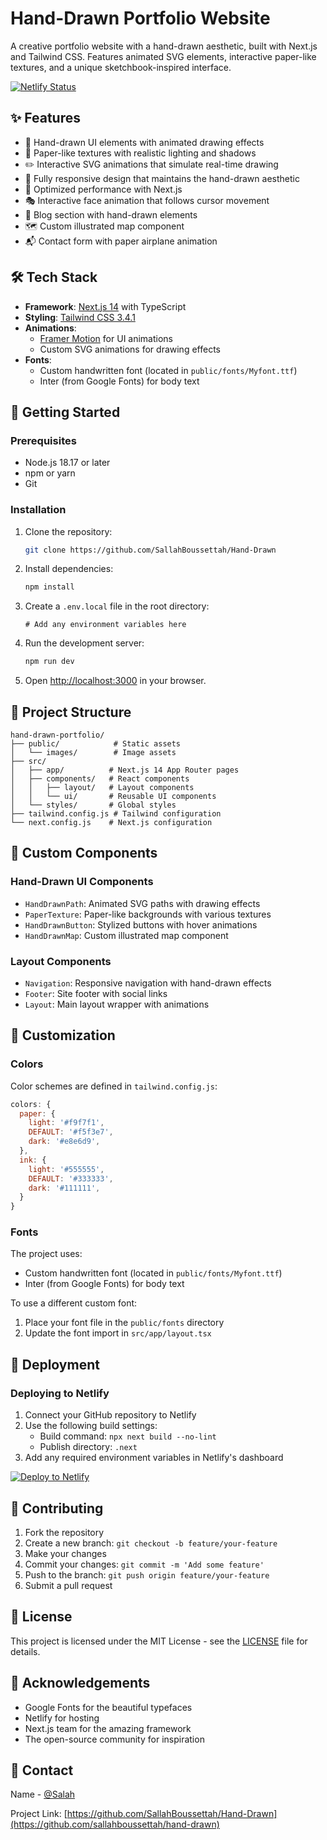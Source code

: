# Hand-Drawn Portfolio Website

A creative portfolio website with a hand-drawn aesthetic, built with Next.js and Tailwind CSS. Features animated SVG elements, interactive paper-like textures, and a unique sketchbook-inspired interface.

[![Netlify Status](https://api.netlify.com/api/v1/badges/your-netlify-site-id/deploy-status)](https://app.netlify.com/sites/your-site-name/deploys)

## ✨ Features

- 🎨 Hand-drawn UI elements with animated drawing effects
- 📄 Paper-like textures with realistic lighting and shadows
- ✏️ Interactive SVG animations that simulate real-time drawing
- 📱 Fully responsive design that maintains the hand-drawn aesthetic
- 🚀 Optimized performance with Next.js
- 🎭 Interactive face animation that follows cursor movement
- 📝 Blog section with hand-drawn elements
- 🗺️ Custom illustrated map component
- 📬 Contact form with paper airplane animation

## 🛠️ Tech Stack

- **Framework**: [Next.js 14](https://nextjs.org/) with TypeScript
- **Styling**: [Tailwind CSS 3.4.1](https://tailwindcss.com/)
- **Animations**: 
  - [Framer Motion](https://www.framer.com/motion/) for UI animations
  - Custom SVG animations for drawing effects
- **Fonts**:
  - Custom handwritten font (located in `public/fonts/Myfont.ttf`)
  - Inter (from Google Fonts) for body text

## 🚀 Getting Started

### Prerequisites

- Node.js 18.17 or later
- npm or yarn
- Git

### Installation

1. Clone the repository:
   ```bash
   git clone https://github.com/SallahBoussettah/Hand-Drawn
   ```

2. Install dependencies:
   ```bash
   npm install
   ```

3. Create a `.env.local` file in the root directory:
   ```env
   # Add any environment variables here
   ```

4. Run the development server:
   ```bash
   npm run dev
   ```

5. Open [http://localhost:3000](http://localhost:3000) in your browser.

## 📁 Project Structure

```
hand-drawn-portfolio/
├── public/            # Static assets
│   └── images/        # Image assets
├── src/
│   ├── app/          # Next.js 14 App Router pages
│   ├── components/   # React components
│   │   ├── layout/   # Layout components
│   │   └── ui/       # Reusable UI components
│   └── styles/       # Global styles
├── tailwind.config.js # Tailwind configuration
└── next.config.js    # Next.js configuration
```

## 🎨 Custom Components

### Hand-Drawn UI Components
- `HandDrawnPath`: Animated SVG paths with drawing effects
- `PaperTexture`: Paper-like backgrounds with various textures
- `HandDrawnButton`: Stylized buttons with hover animations
- `HandDrawnMap`: Custom illustrated map component

### Layout Components
- `Navigation`: Responsive navigation with hand-drawn effects
- `Footer`: Site footer with social links
- `Layout`: Main layout wrapper with animations

## 🌈 Customization

### Colors
Color schemes are defined in `tailwind.config.js`:
```javascript
colors: {
  paper: {
    light: '#f9f7f1',
    DEFAULT: '#f5f3e7',
    dark: '#e8e6d9',
  },
  ink: {
    light: '#555555',
    DEFAULT: '#333333',
    dark: '#111111',
  }
}
```

### Fonts
The project uses:
- Custom handwritten font (located in `public/fonts/Myfont.ttf`)
- Inter (from Google Fonts) for body text

To use a different custom font:
1. Place your font file in the `public/fonts` directory
2. Update the font import in `src/app/layout.tsx`

## 🚀 Deployment

### Deploying to Netlify

1. Connect your GitHub repository to Netlify
2. Use the following build settings:
   - Build command: `npx next build --no-lint`
   - Publish directory: `.next`
3. Add any required environment variables in Netlify's dashboard

[![Deploy to Netlify](https://www.netlify.com/img/deploy/button.svg)](https://app.netlify.com/start/deploy?repository=https://github.com/yourusername/hand-drawn-portfolio)

## 🤝 Contributing

1. Fork the repository
2. Create a new branch: `git checkout -b feature/your-feature`
3. Make your changes
4. Commit your changes: `git commit -m 'Add some feature'`
5. Push to the branch: `git push origin feature/your-feature`
6. Submit a pull request

## 📝 License

This project is licensed under the MIT License - see the [LICENSE](LICENSE) file for details.

## 🙏 Acknowledgements

- Google Fonts for the beautiful typefaces
- Netlify for hosting
- Next.js team for the amazing framework
- The open-source community for inspiration

## 📧 Contact

Name - [@Salah](https://twitter.com/salahboussettah)

Project Link: [https://github.com/SallahBoussettah/Hand-Drawn](https://github.com/sallahboussettah/hand-drawn)
